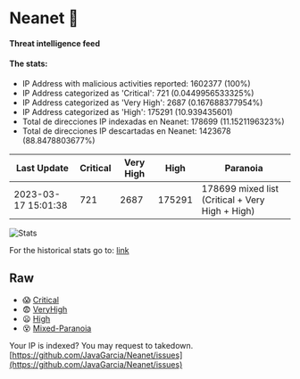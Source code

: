 # Neanet :hocho:
#### Threat intelligence feed
#### The stats:

- IP Address with malicious activities reported: 1602377 (100%)
- IP Address categorized as 'Critical':  721 (0.0449956533325%)
- IP Address categorized as 'Very High':  2687 (0.167688377954%)
- IP Address categorized as 'High':  175291 (10.939435601)
- Total de direcciones IP indexadas en Neanet:  178699 (11.1521196323%)
- Total de direcciones IP descartadas en Neanet:  1423678 (88.8478803677%)

| Last Update | Critical | Very High | High | Paranoia |
| --- | --- | --- | --- | --- |
| 2023-03-17 15:01:38 | 721 | 2687 | 175291 | 178699 mixed list (Critical + Very High + High)|

![Stats](https://docs.google.com/spreadsheets/d/e/2PACX-1vSnaNMIXVabIpDJjufMlzH7poXnshF3mgd8Is1g9ytUEzVsP5my4Trn8f-xkoLLQ38xpL3HtmUexLo6/pubchart?oid=501124687&format=image)

For the historical stats go to: [link](/stats.csv)
## Raw
- :scream: [Critical](https://raw.githubusercontent.com/JavaGarcia/Neanet/master/blacklists/neanet_critical.txt)
- :fearful: [VeryHigh](https://raw.githubusercontent.com/JavaGarcia/Neanet/master/blacklists/neanet_veryHigh.txtt)
- :frowning: [High](https://raw.githubusercontent.com/JavaGarcia/Neanet/master/blacklists/neanet_high.txt)
- :dizzy_face: [Mixed-Paranoia](https://raw.githubusercontent.com/JavaGarcia/Neanet/master/blacklists/neanet_all.txt)


Your IP is indexed? You may request to takedown. [https://github.com/JavaGarcia/Neanet/issues](https://github.com/JavaGarcia/Neanet/issues)







































































































































































































































































































































































































































































































































































































































































































































































































































































































































































































































































































































































































































































































































































































































































































































































































































































































































































































































































































































































































































































































































































































































































































































































































































































































































































































































































































































































































































































































































































































































































































































































































































































































































































































































































































































































































































































































































































































































































































































































































































































































































































































































































































































































































































































































































































































































































































































































































































































































































































































































































































































































































































































































































































































































































































































































































































































































































































































































































































































































































































































































































































































































































































































































































































































































































































































































































































































































































































































































































































































































































































































































































































































































































































































































































































































































































































































































































































































































































































































































































































































































































































































































































































































































































































































































































































































































































































































































































































































































































































































































































































































































































































































































































































































































































































































































































































































































































































































































































































































































































































































































































